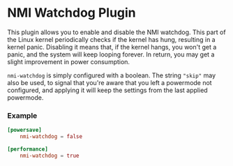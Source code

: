 # NMI Watchdog Plugin

This plugin allows you to enable and disable the NMI watchdog. This part of the Linux kernel
periodically checks if the kernel has hung, resulting in a kernel panic. Disabling it means that,
if the kernel hangs, you won't get a panic, and the system will keep looping forever. In return,
you may get a slight improvement in power consumption.

`nmi-watchdog` is simply configured with a boolean. The string `"skip"` may also be used, to
signal that you're aware that you left a powermode not configured, and applying it will keep the
settings from the last applied powermode.

### Example

``` toml
[powersave]
	nmi-watchdog = false

[performance]
	nmi-watchdog = true
```
